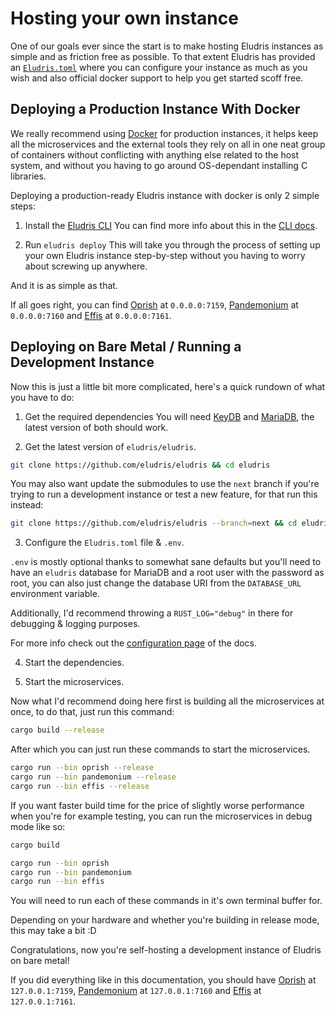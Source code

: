 # Hosting your own instance

One of our goals ever since the start is to make hosting Eludris instances as simple
and as friction free as possible. To that extent Eludris has provided an [`Eludris.toml`](./conf.md)
where you can configure your instance as much as you wish and also official docker
support to help you get started scoff free.

## Deploying a Production Instance With Docker

We really recommend using [Docker](https://www.docker.com/) for production instances,
it helps keep all the microservices and the external tools they rely on all in one
neat group of containers without conflicting with anything else related to the host
system, and without you having to go around OS-dependant installing C libraries.

Deploying a production-ready Eludris instance with docker is only 2 simple steps:

1. Install the [Eludris CLI](./cli.md)
  You can find more info about this in the [CLI docs](./cli.md).

2. Run `eludris deploy`
  This will take you through the process of setting up your own Eludris instance step-by-step
  without you having to worry about screwing up anywhere.

And it is as simple as that.

If all goes right, you can find [Oprish](./oprish/index.md) at `0.0.0.0:7159`,
[Pandemonium](./pandemonium/index.md) at `0.0.0.0:7160` and [Effis](./effis/index.md)
at `0.0.0.0:7161`.

## Deploying on Bare Metal / Running a Development Instance

Now this is just a little bit more complicated, here's a quick rundown of what you
have to do:

1. Get the required dependencies
  You will need [KeyDB](https://docs.keydb.dev/docs/download) and [MariaDB](https://mariadb.com/downloads/),
  the latest version of both should work.

2. Get the latest version of `eludris/eludris`.

  ```sh
  git clone https://github.com/eludris/eludris && cd eludris
  ```

  You may also want update the submodules to use the `next` branch if you're trying
  to run a development instance or test a new feature, for that run this instead:

  ```sh
  git clone https://github.com/eludris/eludris --branch=next && cd eludris
  ```

3. Configure the `Eludris.toml` file & `.env`.

  `.env` is mostly optional thanks to somewhat sane defaults but you'll need to
  have an `eludris` database for MariaDB and a root user with the password as root,
  you can also just change the database URI from the `DATABASE_URL` environment variable.

  Additionally, I'd recommend throwing a `RUST_LOG="debug"` in there for debugging
  & logging purposes.

  For more info check out the [configuration page](./conf.md) of the docs.

4. Start the dependencies.

5. Start the microservices.

  Now what I'd recommend doing here first is building all the microservices at once,
  to do that, just run this command:

  ```sh
  cargo build --release
  ```

  After which you can just run these commands to start the microservices.

  ```sh
  cargo run --bin oprish --release
  cargo run --bin pandemonium --release
  cargo run --bin effis --release
  ```

  If you want faster build time for the price of slightly worse performance when
  you're for example testing, you can run the microservices in debug mode like so:

  ```sh
  cargo build
  ```

  ```sh
  cargo run --bin oprish
  cargo run --bin pandemonium
  cargo run --bin effis
  ```

  You will need to run each of these commands in it's own terminal buffer for.

  Depending on your hardware and whether you're building in release mode, this may
  take a bit :D

Congratulations, now you're self-hosting a development instance of Eludris on bare
metal!

If you did everything like in this documentation, you should have [Oprish](./oprish/index.md)
at `127.0.0.1:7159`, [Pandemonium](./pandemonium/index.md) at `127.0.0.1:7160` and
[Effis](./effis/index.md) at `127.0.0.1:7161`.
